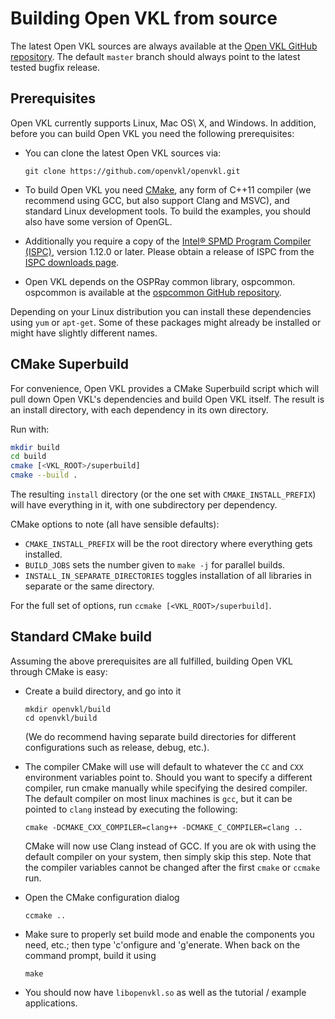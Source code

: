 Building Open VKL from source
=============================

The latest Open VKL sources are always available at the [Open VKL GitHub
repository](http://github.com/OpenVKL/openvkl). The default `master` branch
should always point to the latest tested bugfix release.

Prerequisites
-------------

Open VKL currently supports Linux, Mac OS\ X, and Windows. In addition, before
you can build Open VKL you need the following prerequisites:

-   You can clone the latest Open VKL sources via:

        git clone https://github.com/openvkl/openvkl.git

-   To build Open VKL you need [CMake](http://www.cmake.org), any form of C++11
    compiler (we recommend using GCC, but also support Clang and MSVC), and
    standard Linux development tools. To build the examples, you should also
    have some version of OpenGL.

-   Additionally you require a copy of the [Intel® SPMD Program Compiler
    (ISPC)](http://ispc.github.io), version 1.12.0 or later. Please obtain a
    release of ISPC from the [ISPC downloads
    page](https://ispc.github.io/downloads.html).

-   Open VKL depends on the OSPRay common library, ospcommon. ospcommon is
    available at the [ospcommon GitHub
    repository](https://github.com/ospray/ospcommon).

Depending on your Linux distribution you can install these dependencies using
`yum` or `apt-get`. Some of these packages might already be installed or might
have slightly different names.

CMake Superbuild
----------------

For convenience, Open VKL provides a CMake Superbuild script which will pull
down Open VKL's dependencies and build Open VKL itself. The result is an install
directory, with each dependency in its own directory.

Run with:

```bash
mkdir build
cd build
cmake [<VKL_ROOT>/superbuild]
cmake --build .
```

The resulting `install` directory (or the one set with `CMAKE_INSTALL_PREFIX`)
will have everything in it, with one subdirectory per dependency.

CMake options to note (all have sensible defaults):

- `CMAKE_INSTALL_PREFIX` will be the root directory where everything gets
  installed.
- `BUILD_JOBS` sets the number given to `make -j` for parallel builds.
- `INSTALL_IN_SEPARATE_DIRECTORIES` toggles installation of all libraries in
  separate or the same directory.

For the full set of options, run `ccmake [<VKL_ROOT>/superbuild]`.

Standard CMake build
--------------------

Assuming the above prerequisites are all fulfilled, building Open VKL through
CMake is easy:

-   Create a build directory, and go into it

        mkdir openvkl/build
        cd openvkl/build

    (We do recommend having separate build directories for different
    configurations such as release, debug, etc.).

-   The compiler CMake will use will default to whatever the `CC` and
    `CXX` environment variables point to. Should you want to specify a
    different compiler, run cmake manually while specifying the desired
    compiler. The default compiler on most linux machines is `gcc`, but
    it can be pointed to `clang` instead by executing the following:

        cmake -DCMAKE_CXX_COMPILER=clang++ -DCMAKE_C_COMPILER=clang ..

    CMake will now use Clang instead of GCC. If you are ok with using
    the default compiler on your system, then simply skip this step.
    Note that the compiler variables cannot be changed after the first
    `cmake` or `ccmake` run.

-   Open the CMake configuration dialog

        ccmake ..

-   Make sure to properly set build mode and enable the components you
    need, etc.; then type 'c'onfigure and 'g'enerate. When back on the
    command prompt, build it using

        make

-   You should now have `libopenvkl.so` as well as the tutorial / example
    applications.
